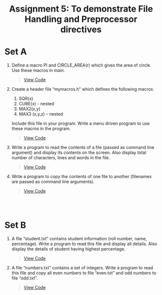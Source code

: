 <h1 align = "center"></h1>
<h1 align = "center">Assignment 5: To demonstrate File Handling and Preprocessor directives</h1>
<h1 align = "left">Set A</h1>

1. Define a macro PI and CIRCLE_AREA(r) which gives the area of circle. Use these macros in main.
    > [View Code](Set_A/Q1.c)
2. Create a header file “mymacros.h” which defines the following macros.
    1. SQR(x)
    2. CUBE(x) - nested
    3. MAX2(x,y) 
    4. MAX3 (x,y,z) – nested
    <p>Include this file in your program. Write a menu driven program to use these macros in the program.
    
   > [View Code](Set_A/Q2.c)
3. Write a program to read the contents of a file (passed as command line argument) and display its contents on the screen. Also display total number of characters, lines and words in the file.
    > [View Code](Set_A/Q3.c)
4. Write a program to copy the contents of one file to another (filenames are passed as command line arguments).
    > [View Code](Set_A/Q4.c) 


<br>
<br>
<h1 align = "left"></h1>
<h1 align = "left">Set B</h1>

1. A file “student.txt” contains student information (roll number, name, percentage). Write a
program to read this file and display all details. Also display the details of student having
highest percentage.
    > [View Code](Set_B/Q1.c)
2. A file “numbers.txt” contains a set of integers. Write a program to read this file and copy
all even numbers to file “even.txt” and odd numbers to file “odd.txt”.
    > [View Code](Set_B/Q2.c)
